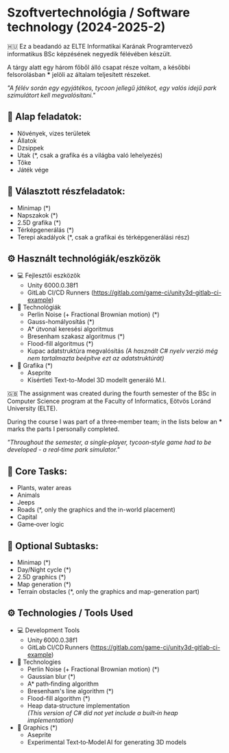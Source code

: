 # Szoftvertechnológia / Software technology (2024-2025-2)

🇭🇺 Ez a beadandó az ELTE Informatikai Karának Programtervező informatikus BSc képzésének negyedik félévében készült.

A tárgy alatt egy három főből álló csapat része voltam, a későbbi felsorolásban **\*** jelöli az általam teljesített részeket. 

_"A félév során egy egyjátékos, tycoon jellegű játékot, egy valós idejű park szimulátort kell megvalósítani."_

## 🌱 Alap feladatok:
- Növények, vizes területek
- Állatok
- Dzsippek
- Utak (\*, csak a grafika és a világba való lehelyezés)
- Tőke
- Játék vége

## 🧩 Választott részfeladatok:
- Minimap (\*)
- Napszakok (\*)
- 2.5D grafika (\*)
- Térképgenerálás (\*)
- Terepi akadályok (\*, csak a grafikai és térképgenerálási rész)

## ⚙️ Használt technológiák/eszközök
- 💻 Fejlesztői eszközök
  - Unity 6000.0.38f1
  - GitLab CI/CD Runners (https://gitlab.com/game-ci/unity3d-gitlab-ci-example)
- 🧮 Technológiák
  - Perlin Noise (+ Fractional Brownian motion) (\*)
  - Gauss-homályosítás (\*)
  - A\* útvonal keresési algoritmus
  - Bresenham szakasz algoritmus (\*)
  - Flood-fill algoritmus (\*)
  - Kupac adatstruktúra megvalósítás
  _(A használt C# nyelv verzió még nem tartalmazta beépítve ezt az adatstruktúrát)_
- 🎨 Grafika (\*)
  - Aseprite
  - Kísértleti Text-to-Model 3D modellt generáló M.I.

🇬🇧 The assignment was created during the fourth semester of the BSc in Computer Science program at the Faculty of Informatics, Eötvös Loránd University (ELTE).

During the course I was part of a three‑member team; in the lists below an **\*** marks the parts I personally completed.

_"Throughout the semester, a single‑player, tycoon‑style game had to be developed - a real‑time park simulator."_

## 🌱 Core Tasks:
- Plants, water areas  
- Animals  
- Jeeps  
- Roads (\*, only the graphics and the in-world placement)  
- Capital  
- Game‑over logic  

## 🧩 Optional Subtasks:
- Minimap (\*)  
- Day/Night cycle (\*)  
- 2.5D graphics (\*) 
- Map generation (\*)  
- Terrain obstacles (\*, only the graphics and map-generation part)  

## ⚙️ Technologies / Tools Used
- 💻 Development Tools  
  - Unity 6000.0.38f1  
  - GitLab CI/CD Runners (https://gitlab.com/game-ci/unity3d-gitlab-ci-example)  
- 🧮 Technologies  
  - Perlin Noise (+ Fractional Brownian motion) (\*) 
  - Gaussian blur (\*)
  - A\* path‑finding algorithm  
  - Bresenham's line algorithm (\*) 
  - Flood-fill algorithm (\*) 
  - Heap data‑structure implementation  
    _(This version of C# did not yet include a built‑in heap implementation)_  
- 🎨 Graphics (\*) 
  - Aseprite  
  - Experimental Text‑to‑Model AI for generating 3D models
